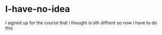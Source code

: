 # I-have-no-idea
I signed up for the course that i thought is sth diffrent so now i have to do this
